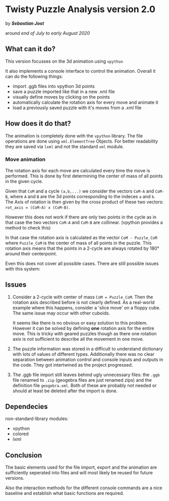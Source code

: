 # Twisty Puzzle Analysis version 2.0
by ***Sebastian Jost***

around _end of July to early August 2020_

## What can it do?
This version focusses on the 3d animation using `vpython`

It also implements a console interface to control the animation. Overall it can do the following things:
 - import .ggb files into vpython 3d points
 - save a puzzle imported like that in a new .xml file
 - visually define moves by clicking on the points
 - automatically calculate the rotation axis for every move and animate it
 - load a previously saved puzzle with it's moves from a .xml file


## How does it do that?
The animation is completely done with the `vpython` library. The file operations are done using `xml.ElementTree` Objects. For better readability they are saved via `lxml` and not the standard `xml` module.

### Move animation
The rotation axis for each move are calculated every time the move is performed. This is done by first determining the center of mass of all points in the given cycle.

Given that `CoM` and a cycle `(a,b,...)` we consider the vectors `CoM-A` and `CoM-B`, where `A` and `B` are the 3d points corresponding to the indeces `a` and `b`. The Axis of rotation is then given by the cross product of these two vectors: `rot_axis = (CoM-A) x (CoM-B)`.

However this does not work if there are only two points in the cycle as in that case the two vectors `CoM-A` and `CoM-B` are collinear. (vpython provides a method to check this)

In that case the rotation axis is calculated as the vector `CoM - Puzzle_CoM` where `Puzzle_CoM` is the center of mass of all points in the puzzle. This rotation axis means that the points in a 2-cycle are always rotated by 180° around their centerpoint.

Even this does not cover all possible cases. There are still possible issues with this system:

## Issues
1. Consider a 2-cycle with center of mass `CoM = Puzzle_CoM`. Then the rotation axis described before is not clearly defined. As a real-world example where this happens, consider a 'slice move' on a floppy cube. The same issue may occur with other cuboids.

    It seems like there is no obvious or easy solution to this problem. However it can be solved by defining **one** rotation axis for the entire move. This is tricky with geared puzzles though as there one rotation axis is _not_ sufficient to describe all the movement in one move.

2. The puzzle information was stored in a difficult to understand dictionary with lots of values of different types. Additionally there was no clear separation between animation control and console inputs and outputs in the code. They got intertwined as the project progressed.

3. The .ggb file import still leaves behind ugly unnecessary files: the `.ggb` file renamed to `.zip` (geogebra files are just renamed zips) and the definition file `geogebra.xml`. Both of these are probably not needed or should at least be deleted after the import is done.

## Dependecies
non-standard library modules:
- vpython
- colored
- lxml

## Conclusion
The basic elements used for the file import, export and the animation are sufficiently seperated into files and will most likely be reused for future versions.

Also the interaction methods for the different console commands are a nice baseline and establish what basic functions are required.